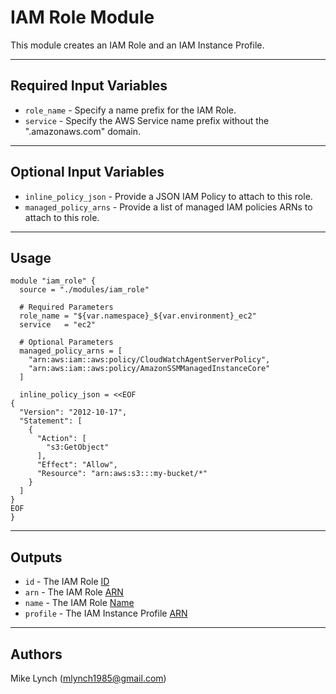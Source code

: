 # IAM Role Module

This module creates an IAM Role and an IAM Instance Profile.

---

## Required Input Variables

- `role_name` - Specify a name prefix for the IAM Role.
- `service` - Specify the AWS Service name prefix without the \".amazonaws.com\" domain.

---

## Optional Input Variables

- `inline_policy_json` - Provide a JSON IAM Policy to attach to this role.
- `managed_policy_arns` - Provide a list of managed IAM policies ARNs to attach to this role.

---

## Usage

```hcl
module "iam_role" {
  source = "./modules/iam_role"

  # Required Parameters
  role_name = "${var.namespace}_${var.environment}_ec2"
  service   = "ec2"

  # Optional Parameters
  managed_policy_arns = [
    "arn:aws:iam::aws:policy/CloudWatchAgentServerPolicy",
    "arn:aws:iam::aws:policy/AmazonSSMManagedInstanceCore"
  ]

  inline_policy_json = <<EOF
{
  "Version": "2012-10-17",
  "Statement": [
    {
      "Action": [
        "s3:GetObject"
      ],
      "Effect": "Allow",
      "Resource": "arn:aws:s3:::my-bucket/*"
    }
  ]
}
EOF
}
```

---

## Outputs

- `id` - The IAM Role [ID](https://registry.terraform.io/providers/hashicorp/aws/latest/docs/resources/iam_role#id)
- `arn` - The IAM Role [ARN](https://registry.terraform.io/providers/hashicorp/aws/latest/docs/resources/iam_role#arn)
- `name` - The IAM Role [Name](https://registry.terraform.io/providers/hashicorp/aws/latest/docs/resources/iam_role#name)
- `profile` - The IAM Instance Profile [ARN](https://registry.terraform.io/providers/hashicorp/aws/latest/docs/resources/iam_instance_profile#arn)

---

## Authors

Mike Lynch ([mlynch1985@gmail.com](mailto:mlynch1985@gmail.com))
